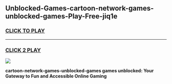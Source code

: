 
## Unblocked-Games-cartoon-network-games-unblocked-games-Play-Free-jiq1e
<h3>
<a href="https://premium76.site?title=cartoon-network-games-unblocked-games&ref=18A1">CLICK TO PLAY</a></h3>
<hr>

<h3>
<a href="https://premium76.site?title=cartoon-network-games-unblocked-games&ref=18A1">CLICK 2 PLAY</a>
  
</h3>

<a href="https://premium76.site?title=cartoon-network-games-unblocked-games&ref=18A1"><img src="https://clearcache.store/games.png"></a>


**cartoon-network-games-unblocked-games games unblocked: Your Gateway to Fun and Accessible Online Gaming**
